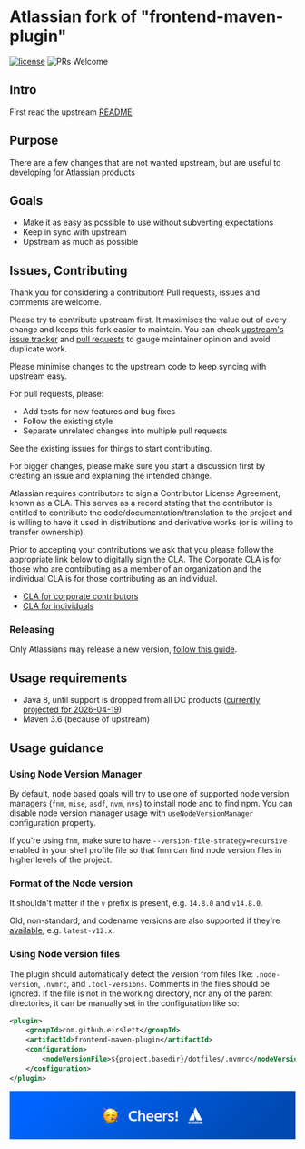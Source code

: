 # Atlassian fork of "frontend-maven-plugin"

[![license](https://img.shields.io/badge/license-Apache%202.0-blue.svg?style=flat-square)](LICENSE) ![PRs Welcome](https://img.shields.io/badge/PRs-welcome-brightgreen.svg?style=flat-square)

## Intro

First read the upstream [README](https://github.com/eirslett/frontend-maven-plugin)

## Purpose

There are a few changes that are not wanted upstream, but are useful to developing for Atlassian products

## Goals

* Make it as easy as possible to use without subverting expectations
* Keep in sync with upstream
* Upstream as much as possible

## Issues, Contributing

Thank you for considering a contribution! Pull requests, issues and comments are welcome. 

Please try to contribute upstream first. It maximises the value out of every change and keeps this fork easier to maintain. You can check [upstream's issue tracker](https://github.com/eirslett/frontend-maven-plugin/issues) and [pull requests](https://github.com/eirslett/frontend-maven-plugin/pulls) to gauge maintainer opinion and avoid duplicate work.

Please minimise changes to the upstream code to keep syncing with upstream easy.

For pull requests, please:

* Add tests for new features and bug fixes
* Follow the existing style
* Separate unrelated changes into multiple pull requests

See the existing issues for things to start contributing.

For bigger changes, please make sure you start a discussion first by creating an issue and explaining the intended change.

Atlassian requires contributors to sign a Contributor License Agreement, known as a CLA. This serves as a record stating that the contributor is entitled to contribute the code/documentation/translation to the project and is willing to have it used in distributions and derivative works (or is willing to transfer ownership).

Prior to accepting your contributions we ask that you please follow the appropriate link below to digitally sign the CLA. The Corporate CLA is for those who are contributing as a member of an organization and the individual CLA is for those contributing as an individual.

* [CLA for corporate contributors](https://opensource.atlassian.com/corporate)
* [CLA for individuals](https://opensource.atlassian.com/individual)

### Releasing

Only Atlassians may release a new version, [follow this guide](https://hello.atlassian.net/wiki/spaces/~278062200/pages/1407390489/HOW+TO+Do+a+manual+maven+artifact+release).

## Usage requirements

* Java 8, until support is dropped from all DC products ([currently projected for 2026-04-19](https://hello.atlassian.net/wiki/spaces/DCCore/pages/3989804253/When+can+I+stop+supporting+Java+8+11+entirely+in+DC))
* Maven 3.6 (because of upstream)

## Usage guidance

### Using Node Version Manager

By default, node based goals will try to use one of supported node version managers (`fnm`, `mise`, `asdf`, `nvm`, `nvs`) to install node and to find npm. You can disable node version manager usage with `useNodeVersionManager` configuration property.

If you're using `fnm`, make sure to have `--version-file-strategy=recursive` enabled in your shell profile file so that fnm can find node version files in higher levels of the project.

### Format of the Node version

It shouldn't matter if the `v` prefix is present, e.g. `14.8.0` and `v14.8.0`.

Old, non-standard, and codename versions are also supported if they're [available](https://nodejs.org/dist), e.g. `latest-v12.x`.

### Using Node version files

The plugin should automatically detect the version from files like: `.node-version`, `.nvmrc`, and `.tool-versions`. Comments in the files should be ignored. If the file is not in the working directory, nor any of the parent directories, it can be manually set in the configuration like so:

```xml
<plugin>
    <groupId>com.github.eirslett</groupId>
    <artifactId>frontend-maven-plugin</artifactId>
    <configuration>
        <nodeVersionFile>${project.basedir}/dotfiles/.nvmrc</nodeVersionFile>
    </configuration>
</plugin>
```

[![Cheers from Atlassian](https://raw.githubusercontent.com/atlassian-internal/oss-assets/master/banner-cheers-light.png)](https://www.atlassian.com)
